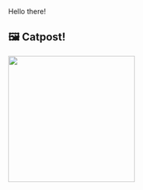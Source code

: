 Hello there!



## 🖼️ Catpost!

<sub>
    <img src="https://cdn2.thecatapi.com/images/cEIk2galG.jpg" height="256">
</sub>

